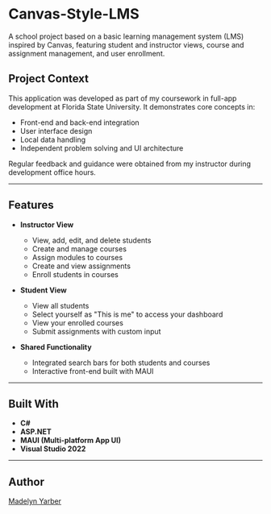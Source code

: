 # Canvas-Style-LMS
A school project based on a basic learning management system (LMS) inspired by Canvas, featuring student and instructor views, course and assignment management, and user enrollment.

## Project Context

This application was developed as part of my coursework in full-app development at Florida State University. It demonstrates core concepts in:
- Front-end and back-end integration
- User interface design
- Local data handling
- Independent problem solving and UI architecture

Regular feedback and guidance were obtained from my instructor during development office hours.

---

## Features

- **Instructor View**
  - View, add, edit, and delete students
  - Create and manage courses
  - Assign modules to courses
  - Create and view assignments
  - Enroll students in courses

- **Student View**
  - View all students
  - Select yourself as "This is me" to access your dashboard
  - View your enrolled courses
  - Submit assignments with custom input

- **Shared Functionality**
  - Integrated search bars for both students and courses
  - Interactive front-end built with MAUI

---

## Built With

- **C#**
- **ASP.NET**
- **MAUI (Multi-platform App UI)**  
- **Visual Studio 2022**

---

## Author

[Madelyn Yarber](https://github.com/MadelynYarber)
